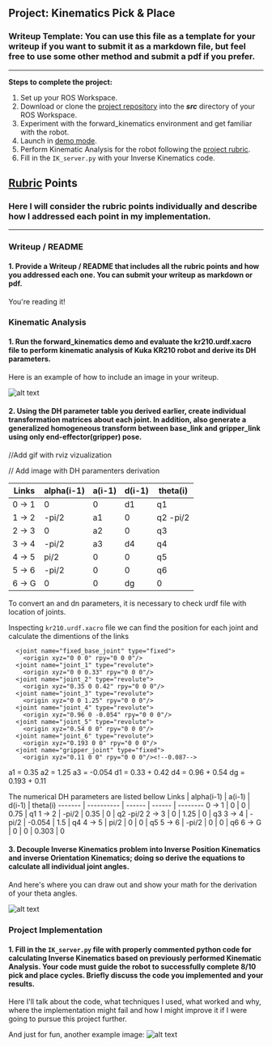 ## Project: Kinematics Pick & Place
### Writeup Template: You can use this file as a template for your writeup if you want to submit it as a markdown file, but feel free to use some other method and submit a pdf if you prefer.

---


**Steps to complete the project:**  


1. Set up your ROS Workspace.
2. Download or clone the [project repository](https://github.com/udacity/RoboND-Kinematics-Project) into the ***src*** directory of your ROS Workspace.  
3. Experiment with the forward_kinematics environment and get familiar with the robot.
4. Launch in [demo mode](https://classroom.udacity.com/nanodegrees/nd209/parts/7b2fd2d7-e181-401e-977a-6158c77bf816/modules/8855de3f-2897-46c3-a805-628b5ecf045b/lessons/91d017b1-4493-4522-ad52-04a74a01094c/concepts/ae64bb91-e8c4-44c9-adbe-798e8f688193).
5. Perform Kinematic Analysis for the robot following the [project rubric](https://review.udacity.com/#!/rubrics/972/view).
6. Fill in the `IK_server.py` with your Inverse Kinematics code. 


[//]: # (Image References)

[image1]: ./misc_images/misc1.png
[image2]: ./misc_images/misc3.png
[image3]: ./misc_images/misc2.png

## [Rubric](https://review.udacity.com/#!/rubrics/972/view) Points
### Here I will consider the rubric points individually and describe how I addressed each point in my implementation.  

---
### Writeup / README

#### 1. Provide a Writeup / README that includes all the rubric points and how you addressed each one.  You can submit your writeup as markdown or pdf.  

You're reading it!

### Kinematic Analysis
#### 1. Run the forward_kinematics demo and evaluate the kr210.urdf.xacro file to perform kinematic analysis of Kuka KR210 robot and derive its DH parameters.

Here is an example of how to include an image in your writeup.

![alt text][image1]

#### 2. Using the DH parameter table you derived earlier, create individual transformation matrices about each joint. In addition, also generate a generalized homogeneous transform between base_link and gripper_link using only end-effector(gripper) pose.

//Add gif with rviz vizualization

// Add image with DH paramenters derivation


Links   | alpha(i-1) | a(i-1) | d(i-1) | theta(i)
------- | ---------- | ------ | ------ | --------
0 -> 1  | 0          | 0      | d1     | q1
1 -> 2  | -pi/2      | a1     | 0      | q2 -pi/2
2 -> 3  | 0          | a2     | 0      | q3
3 -> 4  | -pi/2      | a3     | d4     | q4
4 -> 5  |  pi/2      | 0      | 0      | q5
5 -> 6  | -pi/2      | 0      | 0      | q6
6 -> G  | 0          | 0      | dg     | 0


To convert an and dn parameters, it is necessary to check urdf file with location of joints.

Inspecting `kr210.urdf.xacro` file we can find the position for each joint and calculate the dimentions of the links
```
  <joint name="fixed_base_joint" type="fixed">
    <origin xyz="0 0 0" rpy="0 0 0"/>
  <joint name="joint_1" type="revolute">
    <origin xyz="0 0 0.33" rpy="0 0 0"/>
  <joint name="joint_2" type="revolute">
    <origin xyz="0.35 0 0.42" rpy="0 0 0"/>
  <joint name="joint_3" type="revolute">
    <origin xyz="0 0 1.25" rpy="0 0 0"/>
  <joint name="joint_4" type="revolute">
    <origin xyz="0.96 0 -0.054" rpy="0 0 0"/>
  <joint name="joint_5" type="revolute">
    <origin xyz="0.54 0 0" rpy="0 0 0"/>
  <joint name="joint_6" type="revolute">
    <origin xyz="0.193 0 0" rpy="0 0 0"/>
  <joint name="gripper_joint" type="fixed">
    <origin xyz="0.11 0 0" rpy="0 0 0"/><!--0.087-->
```

a1 =  0.35
a2 =  1.25
a3 = -0.054
d1 =  0.33 + 0.42
d4 =  0.96 + 0.54
dg =  0.193 + 0.11


The numerical DH parameters are listed bellow
Links   | alpha(i-1) | a(i-1) | d(i-1) | theta(i)
------- | ---------- | ------ | ------ | --------
0 -> 1  |  0         |  0     | 0.75   | q1
1 -> 2  | -pi/2      |  0.35  | 0      | q2 -pi/2
2 -> 3  |  0         |  1.25  | 0      | q3
3 -> 4  | -pi/2      | -0.054 | 1.5    | q4
4 -> 5  |  pi/2      |  0     | 0      | q5
5 -> 6  | -pi/2      |  0     | 0      | q6
6 -> G  |  0         |  0     | 0.303  | 0



#### 3. Decouple Inverse Kinematics problem into Inverse Position Kinematics and inverse Orientation Kinematics; doing so derive the equations to calculate all individual joint angles.

And here's where you can draw out and show your math for the derivation of your theta angles. 

![alt text][image2]

### Project Implementation

#### 1. Fill in the `IK_server.py` file with properly commented python code for calculating Inverse Kinematics based on previously performed Kinematic Analysis. Your code must guide the robot to successfully complete 8/10 pick and place cycles. Briefly discuss the code you implemented and your results. 


Here I'll talk about the code, what techniques I used, what worked and why, where the implementation might fail and how I might improve it if I were going to pursue this project further.  


And just for fun, another example image:
![alt text][image3]


